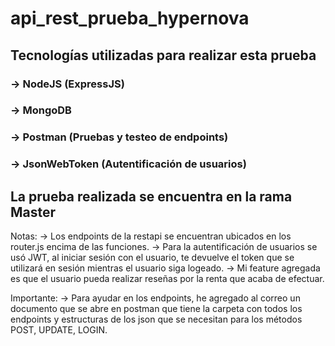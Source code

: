 # api_rest_prueba_hypernova

## Tecnologías utilizadas para realizar esta prueba
### -> NodeJS (ExpressJS)
### -> MongoDB
### -> Postman (Pruebas y testeo de endpoints)
### -> JsonWebToken (Autentificación de usuarios)
## La prueba realizada se encuentra en la rama Master

Notas: 
-> Los endpoints de la restapi se encuentran ubicados en los router.js encima de las funciones.
-> Para la autentificación de usuarios se usó JWT, al iniciar sesión con el usuario, te devuelve el token que se utilizará en sesión mientras el usuario siga logeado.
-> Mi feature agregada es que el usuario pueda realizar reseñas por la renta que acaba de efectuar.

Importante:
-> Para ayudar en los endpoints, he agregado al correo un documento que se abre en postman que tiene la carpeta con todos los endpoints y estructuras de los json que se necesitan para los métodos POST, UPDATE, LOGIN.
